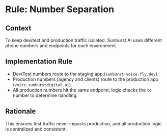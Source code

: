 # Rule: Number Separation

## Context
To keep dev/test and production traffic isolated, Sunburst AI uses different phone numbers and endpoints for each environment.

## Implementation Rule
- Dev/Test numbers route to the staging app (`sunburst-voice.fly.dev`).
- Production numbers (agency and clients) route to the production app (`voice.sunburstdigital.ai`).
- All production numbers hit the same endpoint; logic checks the `to` number to determine handling.

## Rationale
This ensures test traffic never impacts production, and all production logic is centralized and consistent.